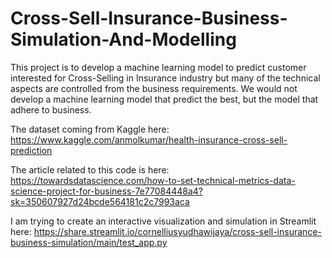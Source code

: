 # Cross-Sell-Insurance-Business-Simulation-And-Modelling
This project is to develop a machine learning model to predict customer interested for Cross-Selling in Insurance industry but many of the technical aspects are controlled from the business requirements. We would not develop a machine learning model that predict the best, but the model that adhere to business.

The dataset coming from Kaggle here: https://www.kaggle.com/anmolkumar/health-insurance-cross-sell-prediction

The article related to this code is here: https://towardsdatascience.com/how-to-set-technical-metrics-data-science-project-for-business-7e77084448a4?sk=350607927d24bcde564181c2c7993aca

I am trying to create an interactive visualization and simulation in Streamlit here: https://share.streamlit.io/cornelliusyudhawijaya/cross-sell-insurance-business-simulation/main/test_app.py
